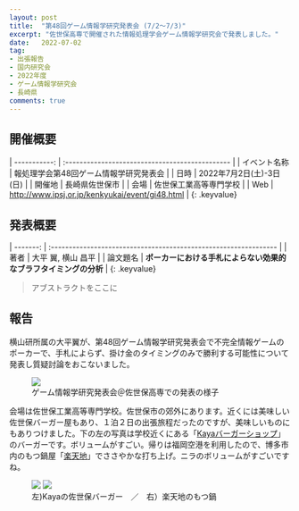 ```yaml
---
layout: post
title:  "第48回ゲーム情報学研究発表会 (7/2～7/3)"
excerpt: "佐世保高専で開催された情報処理学会ゲーム情報学研究会で発表しました。"
date:   2022-07-02
tag:
- 出張報告
- 国内研究会
- 2022年度
- ゲーム情報学研究会
- 長崎県
comments: true
---
```


## 開催概要

| -----------: | :---------------------------------------------- |
| イベント名称 | 報処理学会第48回ゲーム情報学研究発表会          |
|         日時 | 2022年7月2日(土)-3日(日)                        |
|       開催地 | 長崎県佐世保市                                  |
|         会場 | 佐世保工業高等専門学校                          |
|          Web | http://www.ipsj.or.jp/kenkyukai/event/gi48.html |
{: .keyvalue}


## 発表概要

| -------: | :--------------------------------------------------------------- |
|     著者 | 大平 翼, 横山 昌平                                               |
| 論文題名 | **ポーカーにおける手札によらない効果的なブラフタイミングの分析** |
{: .keyvalue}

> アブストラクトをここに

## 報告

横山研所属の大平翼が、第48回ゲーム情報学研究発表会で不完全情報ゲームのポーカーで、手札によらず、掛け金のタイミングのみで勝利する可能性について発表し質疑討論をおこないました。

<figure>
    <img src="{{ site.url }}/assets/img/2022ipsjgi/presentation.jpg">
    <figcaption>ゲーム情報学研究発表会＠佐世保高専での発表の様子</figcaption>
</figure>

会場は佐世保工業高等専門学校。佐世保市の郊外にあります。近くには美味しい佐世保バーガー屋もあり、１泊２日の出張旅程だったのですが、美味しいものにもありつけました。下の左の写真は学校近くにある「[Kayaバーガーショップ](https://goo.gl/maps/2chm4dLYn6bbmbb66)」のバーガーです。ボリュームがすごい。帰りは福岡空港を利用したので、博多市内のもつ鍋屋「[楽天地](https://goo.gl/maps/hoW5t8KTYnJ2yQVo9)」でささやかな打ち上げ。ニラのボリュームがすごいですね。

<figure class="half">
    <img src="{{ site.url }}/assets/img/2022ipsjgi/food-1.jpg">
    <img src="{{ site.url }}/assets/img/2022ipsjgi/food-2.jpg">
    <figcaption>左)Kayaの佐世保バーガー　／　右）楽天地のもつ鍋</figcaption>
</figure>